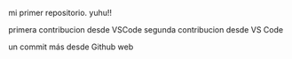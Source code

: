 mi primer repositorio. yuhu!! 

primera contribucion desde VSCode 
segunda contribucion desde VS Code

un commit más desde Github web
